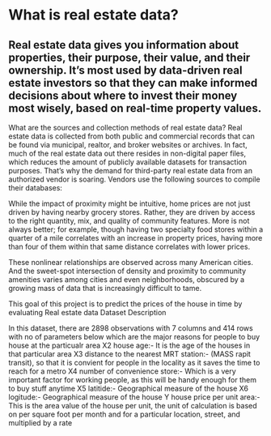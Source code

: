 # What is real estate data?
## Real estate data gives you information about properties, their purpose, their value, and their ownership. It’s most used by data-driven real estate investors so that they can       make informed decisions about where to invest their money most wisely, based on real-time property values.

What are the sources and collection methods of real estate data?
Real estate data is collected from both public and commercial records that can be found via municipal, realtor, and broker websites or archives. In fact, much of the real estate data out there resides in non-digital paper files, which reduces the amount of publicly available datasets for transaction purposes.
That’s why the demand for third-party real estate data from an authorized vendor is soaring. Vendors use the following sources to compile their databases:

While the impact of proximity might be intuitive, home prices are not just driven by having nearby grocery stores. Rather, they are driven by access to the right quantity, mix, and quality of community features. More is not always better; for example, though having two specialty food stores within a quarter of a mile correlates with an increase in property prices, having more than four of them within that same distance correlates with lower prices.

These nonlinear relationships are observed across many American cities. And the sweet-spot intersection of density and proximity to community amenities varies among cities and even neighborhoods, obscured by a growing mass of data that is increasingly difficult to tame.


This goal of this project is to predict the prices of the house in time by evaluating Real estate data 
Dataset Description 

In this dataset, there are 2898 observations with 7 columns and 414 rows with no of parameters below which are the major reasons for people to buy house at the particualr area 
X2 house age:- It is the age of the houses in that particular area 
X3 distance to the nearest MRT station:- (MASS rapit transit), so that it is convient for people in the locality as it saves the time to reach for a metro 
X4 number of convenience store:- Which is a very important factor for working people, as this will be handy enough for them to buy stuff anytime
X5 latitide:- Geographical measure of the house
X6 logitude:- Geographical measure of the house
Y house price per unit area:- This is the area value of the house per unit, the unit of calculation is based on per square foot per month and for a particular location, street, and multiplied by a rate 

